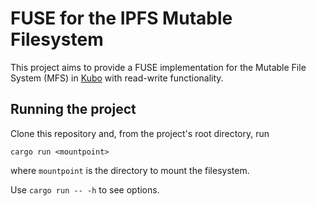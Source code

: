 # FUSE for the IPFS Mutable Filesystem

This project aims to provide a FUSE implementation for the Mutable File
System (MFS) in [Kubo](https://github.com/ipfs/kubo/) with read-write
functionality.

## Running the project

Clone this repository and, from the project's root directory, run

```
cargo run <mountpoint>
```

where `mountpoint` is the directory to mount the filesystem.

Use `cargo run -- -h` to see options.

